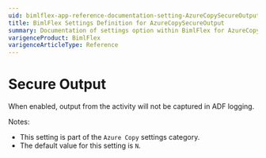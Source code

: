 ```yaml
---
uid: bimlflex-app-reference-documentation-setting-AzureCopySecureOutput
title: BimlFlex Settings Definition for AzureCopySecureOutput
summary: Documentation of settings option within BimlFlex for AzureCopySecureOutput
varigenceProduct: BimlFlex
varigenceArticleType: Reference
---
```


# Secure Output

When enabled, output from the activity will not be captured in ADF logging.

Notes:

* This setting is part of the `Azure Copy` settings category.
* The default value for this setting is `N`.
